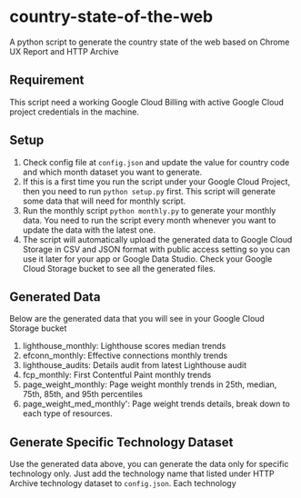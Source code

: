 # country-state-of-the-web
A python script to generate the country state of the web based on Chrome UX Report and HTTP Archive

## Requirement
This script need a working Google Cloud Billing with active Google Cloud project credentials in the machine. 

## Setup
1. Check config file at `config.json` and update the value for country code and which month dataset you want to generate.
2. If this is a first time you run the script under your Google Cloud Project, then you need to run `python setup.py` first. This script will generate some data that will need for monthly script.
3. Run the monthly script `python monthly.py` to generate your monthly data. You need to run the script every month whenever you want to update the data with the latest one.
4. The script will automatically upload the generated data to Google Cloud Storage in CSV and JSON format with public access setting so you can use it later for your app or Google Data Studio. Check your Google Cloud Storage bucket to see all the generated files.

## Generated Data
Below are the generated data that you will see in your Google Cloud Storage bucket
1. lighthouse_monthly: Lighthouse scores median trends
2. efconn_monthly: Effective connections monthly trends
3. lighthouse_audits: Details audit from latest Lighthouse audit
4. fcp_monthly: First Contentful Paint monthly trends
5. page_weight_monthly: Page weight monthly trends in 25th, median, 75th, 85th, and 95th percentiles
6. page_weight_med_monthly': Page weight trends details, break down to each type of resources.

## Generate Specific Technology Dataset
Use the generated data above, you can generate the data only for specific technology only. Just add the technology name that listed under HTTP Archive technology dataset to `config.json`. Each technology
